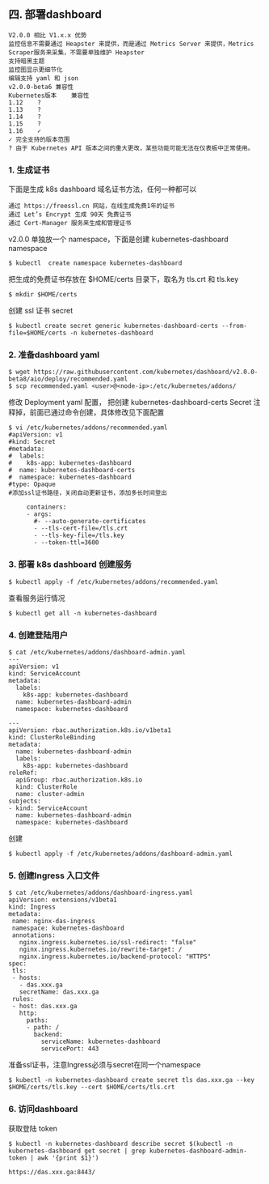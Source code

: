 ## 四. 部署dashboard
```
V2.0.0 相比 V1.x.x 优势
监控信息不需要通过 Heapster 来提供，而是通过 Metrics Server 来提供，Metrics Scraper服务来采集，不需要单独维护 Heapster
支持暗黑主题
监控图显示更细节化
编辑支持 yaml 和 json
v2.0.0-beta6 兼容性
Kubernetes版本	兼容性
1.12	?
1.13	?
1.14	?
1.15	?
1.16	✓
✓ 完全支持的版本范围
? 由于 Kubernetes API 版本之间的重大更改，某些功能可能无法在仪表板中正常使用。
```
### 1. 生成证书
下面是生成 k8s dashboard 域名证书方法，任何一种都可以
```
通过 https://freessl.cn 网站，在线生成免费1年的证书
通过 Let’s Encrypt 生成 90天 免费证书
通过 Cert-Manager 服务来生成和管理证书
```
v2.0.0 单独放一个 namespace，下面是创建 kubernetes-dashboard namespace
```
$ kubectl  create namespace kubernetes-dashboard
```
把生成的免费证书存放在 $HOME/certs 目录下，取名为 tls.crt 和 tls.key
```
$ mkdir $HOME/certs
```
创建 ssl 证书 secret
```
$ kubectl create secret generic kubernetes-dashboard-certs --from-file=$HOME/certs -n kubernetes-dashboard
```
### 2. 准备dashboard yaml
```
$ wget https://raw.githubusercontent.com/kubernetes/dashboard/v2.0.0-beta8/aio/deploy/recommended.yaml
$ scp recommended.yaml <user>@<node-ip>:/etc/kubernetes/addons/
```
修改 Deployment yaml 配置， 把创建 kubernetes-dashboard-certs Secret 注释掉，前面已通过命令创建，具体修改见下面配置
 ```
 $ vi /etc/kubernetes/addons/recommended.yaml
#apiVersion: v1
#kind: Secret
#metadata:
#  labels:
#    k8s-app: kubernetes-dashboard
#  name: kubernetes-dashboard-certs
#  namespace: kubernetes-dashboard
#type: Opaque
#添加ssl证书路径，关闭自动更新证书，添加多长时间登出

      containers:
      - args:
        #- --auto-generate-certificates
        - --tls-cert-file=/tls.crt
        - --tls-key-file=/tls.key
        - --token-ttl=3600
```
### 3. 部署 k8s dashboard 创建服务
```
$ kubectl apply -f /etc/kubernetes/addons/recommended.yaml
```
查看服务运行情况
```
$ kubectl get all -n kubernetes-dashboard
```
### 4. 创建登陆用户
```
$ cat /etc/kubernetes/addons/dashboard-admin.yaml
---
apiVersion: v1
kind: ServiceAccount
metadata:
  labels:
    k8s-app: kubernetes-dashboard
  name: kubernetes-dashboard-admin
  namespace: kubernetes-dashboard
 
---
apiVersion: rbac.authorization.k8s.io/v1beta1
kind: ClusterRoleBinding
metadata:
  name: kubernetes-dashboard-admin
  labels:
    k8s-app: kubernetes-dashboard
roleRef:
  apiGroup: rbac.authorization.k8s.io
  kind: ClusterRole
  name: cluster-admin
subjects:
- kind: ServiceAccount
  name: kubernetes-dashboard-admin
  namespace: kubernetes-dashboard
 ```
 创建
 ```
 $ kubectl apply -f /etc/kubernetes/addons/dashboard-admin.yaml
 ```
 ### 5. 创建Ingress 入口文件
 ```
$ cat /etc/kubernetes/addons/dashboard-ingress.yaml
 apiVersion: extensions/v1beta1
kind: Ingress
metadata:
  name: nginx-das-ingress
  namespace: kubernetes-dashboard
  annotations:
    nginx.ingress.kubernetes.io/ssl-redirect: "false"
    nginx.ingress.kubernetes.io/rewrite-target: /
    nginx.ingress.kubernetes.io/backend-protocol: "HTTPS"
spec:
  tls:
  - hosts:
    - das.xxx.ga
    secretName: das.xxx.ga
  rules:
  - host: das.xxx.ga
    http:
      paths:
      - path: /
        backend:
          serviceName: kubernetes-dashboard
          servicePort: 443
 ```
 准备ssl证书，注意Ingress必须与secret在同一个namespace
 ```
 $ kubectl -n kubernetes-dashboard create secret tls das.xxx.ga --key $HOME/certs/tls.key --cert $HOME/certs/tls.crt
```
### 6. 访问dashboard
获取登陆 token
```
$ kubectl -n kubernetes-dashboard describe secret $(kubectl -n kubernetes-dashboard get secret | grep kubernetes-dashboard-admin-token | awk '{print $1}')

https://das.xxx.ga:8443/
```
